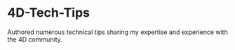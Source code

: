 # 4D-Tech-Tips
Authored numerous technical tips sharing my expertise and experience with the 4D community. 
